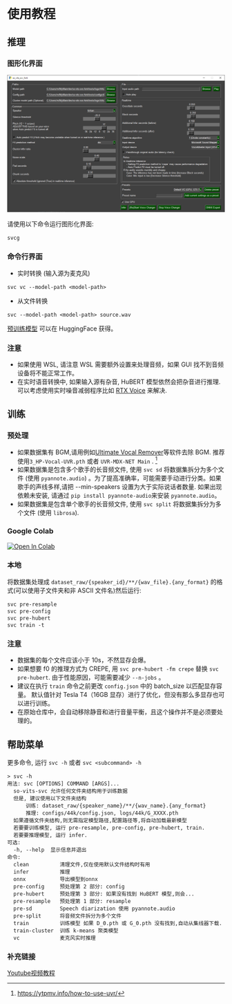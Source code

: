 # 使用教程

## 推理

### 图形化界面

![GUI](https://raw.githubusercontent.com/34j/so-vits-svc-fork/main/docs/_static/gui.png)

请使用以下命令运行图形化界面:

```shell
svcg
```

### 命令行界面

- 实时转换 (输入源为麦克风)

```shell
svc vc --model-path <model-path>
```

- 从文件转换

```shell
svc --model-path <model-path> source.wav
```

[预训练模型](https://huggingface.co/models?search=so-vits-svc-4.0) 可以在 HuggingFace 获得。

### 注意

- 如果使用 WSL, 请注意 WSL 需要额外设置来处理音频，如果 GUI 找不到音频设备将不能正常工作。
- 在实时语音转换中, 如果输入源有杂音, HuBERT
  模型依然会把杂音进行推理.可以考虑使用实时噪音减弱程序比如 [RTX Voice](https://www.nvidia.com/en-us/geforce/guides/nvidia-rtx-voice-setup-guide/)
  来解决.

## 训练

### 预处理

- 如果数据集有 BGM,请用例如[Ultimate Vocal Remover](https://ultimatevocalremover.com/)等软件去除 BGM.
  推荐使用`3_HP-Vocal-UVR.pth` 或者 `UVR-MDX-NET Main` . [^1]
- 如果数据集是包含多个歌手的长音频文件, 使用 `svc sd` 将数据集拆分为多个文件 (使用 `pyannote.audio`)
  。为了提高准确率，可能需要手动进行分类。如果歌手的声线多样,请把 --min-speakers 设置为大于实际说话者数量. 如果出现依赖未安装,
  请通过 `pip install pyannote-audio`来安装 `pyannote.audio`。
- 如果数据集是包含单个歌手的长音频文件, 使用 `svc split` 将数据集拆分为多个文件 (使用 `librosa`).

[^1]: https://ytpmv.info/how-to-use-uvr/

### Google Colab

[![Open In Colab](https://colab.research.google.com/assets/colab-badge.svg)](https://colab.research.google.com/github/34j/so-vits-svc-fork/blob/main/notebooks/so-vits-svc-fork-4.0.ipynb)

### 本地

将数据集处理成 `dataset_raw/{speaker_id}/**/{wav_file}.{any_format}` 的格式(可以使用子文件夹和非 ASCII 文件名)然后运行:

```shell
svc pre-resample
svc pre-config
svc pre-hubert
svc train -t
```

### 注意

- 数据集的每个文件应该小于 10s，不然显存会爆。
- 如果想要 f0 的推理方式为 CREPE, 用 `svc pre-hubert -fm crepe` 替换 `svc pre-hubert`.
  由于性能原因，可能需要减少 `--n-jobs` 。
- 建议在执行 `train` 命令之前更改 `config.json` 中的 batch_size 以匹配显存容量。 默认值针对 Tesla
  T4（16GB 显存）进行了优化，但没有那么多显存也可以进行训练。
- 在原始仓库中，会自动移除静音和进行音量平衡，且这个操作并不是必须要处理的。

## 帮助菜单

更多命令, 运行 `svc -h` 或者 `svc <subcommand> -h`

```shell
> svc -h
用法: svc [OPTIONS] COMMAND [ARGS]...
  so-vits-svc 允许任何文件夹结构用于训练数据
  但是, 建议使用以下文件夹结构
      训练: dataset_raw/{speaker_name}/**/{wav_name}.{any_format}
      推理: configs/44k/config.json, logs/44k/G_XXXX.pth
  如果遵循文件夹结构,则无需指定模型路径,配置路径等,将自动加载最新模型
  若要要训练模型, 运行 pre-resample, pre-config, pre-hubert, train.
  若要要推理模型, 运行 infer.
可选:
  -h, --help  显示信息并退出
命令:
  clean          清理文件,仅在使用默认文件结构时有用
  infer          推理
  onnx           导出模型到onnx
  pre-config     预处理第 2 部分: config
  pre-hubert     预处理第 3 部分: 如果没有找到 HuBERT 模型,则会...
  pre-resample   预处理第 1 部分: resample
  pre-sd         Speech diarization 使用 pyannote.audio
  pre-split      将音频文件拆分为多个文件
  train          训练模型 如果 D_0.pth 或 G_0.pth 没有找到,自动从集线器下载.
  train-cluster  训练 k-means 聚类模型
  vc             麦克风实时推理
```

### 补充链接

[Youtube视频教程](https://www.youtube.com/watch?v=tZn0lcGO5OQ)